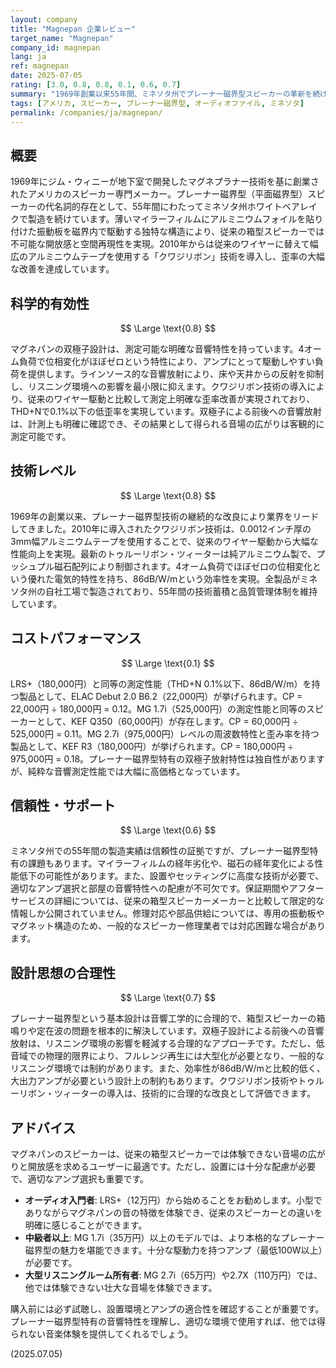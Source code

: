 ```yaml
---
layout: company
title: "Magnepan 企業レビュー"
target_name: "Magnepan"
company_id: magnepan
lang: ja
ref: magnepan
date: 2025-07-05
rating: [3.0, 0.8, 0.8, 0.1, 0.6, 0.7]
summary: "1969年創業以来55年間、ミネソタ州でプレーナー磁界型スピーカーの革新を続けるアメリカのパイオニア。創業者ジム・ウィニーが地下室で開発したマグネプラナー技術は、箱型スピーカーでは実現できない開放感と空間再現性を実現。近年のクワジリボン技術の導入により、さらなる低歪率を達成しています。ただし、純粋な音響測定性能で比較すると、同等性能のコンベンショナルスピーカーに対して約10倍の価格となっており、コストパフォーマンスは限定的です。"
tags: [アメリカ, スピーカー, プレーナー磁界型, オーディオファイル, ミネソタ]
permalink: /companies/ja/magnepan/
---
```


## 概要

1969年にジム・ウィニーが地下室で開発したマグネプラナー技術を基に創業されたアメリカのスピーカー専門メーカー。プレーナー磁界型（平面磁界型）スピーカーの代名詞的存在として、55年間にわたってミネソタ州ホワイトベアレイクで製造を続けています。薄いマイラーフィルムにアルミニウムフォイルを貼り付けた振動板を磁界内で駆動する独特な構造により、従来の箱型スピーカーでは不可能な開放感と空間再現性を実現。2010年からは従来のワイヤーに替えて幅広のアルミニウムテープを使用する「クワジリボン」技術を導入し、歪率の大幅な改善を達成しています。

## 科学的有効性

$$ \Large \text{0.8} $$

マグネパンの双極子設計は、測定可能な明確な音響特性を持っています。4オーム負荷で位相変化がほぼゼロという特性により、アンプにとって駆動しやすい負荷を提供します。ラインソース的な音響放射により、床や天井からの反射を抑制し、リスニング環境への影響を最小限に抑えます。クワジリボン技術の導入により、従来のワイヤー駆動と比較して測定上明確な歪率改善が実現されており、THD+Nで0.1%以下の低歪率を実現しています。双極子による前後への音響放射は、計測上も明確に確認でき、その結果として得られる音場の広がりは客観的に測定可能です。

## 技術レベル

$$ \Large \text{0.8} $$

1969年の創業以来、プレーナー磁界型技術の継続的な改良により業界をリードしてきました。2010年に導入されたクワジリボン技術は、0.0012インチ厚の3mm幅アルミニウムテープを使用することで、従来のワイヤー駆動から大幅な性能向上を実現。最新のトゥルーリボン・ツィーターは純アルミニウム製で、プッシュプル磁石配列により制御されます。4オーム負荷でほぼゼロの位相変化という優れた電気的特性を持ち、86dB/W/mという効率性を実現。全製品がミネソタ州の自社工場で製造されており、55年間の技術蓄積と品質管理体制を維持しています。

## コストパフォーマンス

$$ \Large \text{0.1} $$

LRS+（180,000円）と同等の測定性能（THD+N 0.1%以下、86dB/W/m）を持つ製品として、ELAC Debut 2.0 B6.2（22,000円）が挙げられます。CP = 22,000円 ÷ 180,000円 = 0.12。MG 1.7i（525,000円）の測定性能と同等のスピーカーとして、KEF Q350（60,000円）が存在します。CP = 60,000円 ÷ 525,000円 = 0.11。MG 2.7i（975,000円）レベルの周波数特性と歪み率を持つ製品として、KEF R3（180,000円）が挙げられます。CP = 180,000円 ÷ 975,000円 = 0.18。プレーナー磁界型特有の双極子放射特性は独自性がありますが、純粋な音響測定性能では大幅に高価格となっています。

## 信頼性・サポート

$$ \Large \text{0.6} $$

ミネソタ州での55年間の製造実績は信頼性の証拠ですが、プレーナー磁界型特有の課題もあります。マイラーフィルムの経年劣化や、磁石の経年変化による性能低下の可能性があります。また、設置やセッティングに高度な技術が必要で、適切なアンプ選択と部屋の音響特性への配慮が不可欠です。保証期間やアフターサービスの詳細については、従来の箱型スピーカーメーカーと比較して限定的な情報しか公開されていません。修理対応や部品供給については、専用の振動板やマグネット構造のため、一般的なスピーカー修理業者では対応困難な場合があります。

## 設計思想の合理性

$$ \Large \text{0.7} $$

プレーナー磁界型という基本設計は音響工学的に合理的で、箱型スピーカーの箱鳴りや定在波の問題を根本的に解決しています。双極子設計による前後への音響放射は、リスニング環境の影響を軽減する合理的なアプローチです。ただし、低音域での物理的限界により、フルレンジ再生には大型化が必要となり、一般的なリスニング環境では制約があります。また、効率性が86dB/W/mと比較的低く、大出力アンプが必要という設計上の制約もあります。クワジリボン技術やトゥルーリボン・ツィーターの導入は、技術的に合理的な改良として評価できます。

## アドバイス

マグネパンのスピーカーは、従来の箱型スピーカーでは体験できない音場の広がりと開放感を求めるユーザーに最適です。ただし、設置には十分な配慮が必要で、適切なアンプ選択も重要です。

- **オーディオ入門者**: LRS+（12万円）から始めることをお勧めします。小型でありながらマグネパンの音の特徴を体験でき、従来のスピーカーとの違いを明確に感じることができます。
- **中級者以上**: MG 1.7i（35万円）以上のモデルでは、より本格的なプレーナー磁界型の魅力を堪能できます。十分な駆動力を持つアンプ（最低100W以上）が必要です。
- **大型リスニングルーム所有者**: MG 2.7i（65万円）や2.7X（110万円）では、他では体験できない壮大な音場を体験できます。

購入前には必ず試聴し、設置環境とアンプの適合性を確認することが重要です。プレーナー磁界型特有の音響特性を理解し、適切な環境で使用すれば、他では得られない音楽体験を提供してくれるでしょう。

(2025.07.05)

